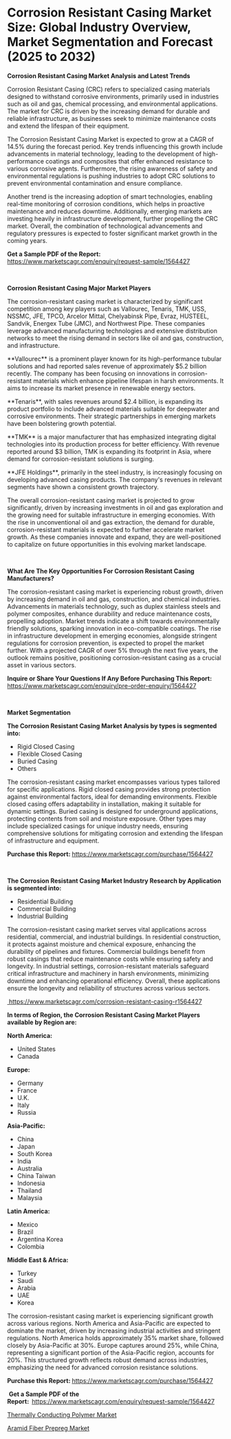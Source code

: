 <p><h1>Corrosion Resistant Casing Market Size: Global Industry Overview, Market Segmentation and Forecast (2025 to 2032)</h1></p><p><strong>Corrosion Resistant Casing Market Analysis and Latest Trends</strong></p>
<p><p>Corrosion Resistant Casing (CRC) refers to specialized casing materials designed to withstand corrosive environments, primarily used in industries such as oil and gas, chemical processing, and environmental applications. The market for CRC is driven by the increasing demand for durable and reliable infrastructure, as businesses seek to minimize maintenance costs and extend the lifespan of their equipment. </p><p>The Corrosion Resistant Casing Market is expected to grow at a CAGR of 14.5% during the forecast period. Key trends influencing this growth include advancements in material technology, leading to the development of high-performance coatings and composites that offer enhanced resistance to various corrosive agents. Furthermore, the rising awareness of safety and environmental regulations is pushing industries to adopt CRC solutions to prevent environmental contamination and ensure compliance.</p><p>Another trend is the increasing adoption of smart technologies, enabling real-time monitoring of corrosion conditions, which helps in proactive maintenance and reduces downtime. Additionally, emerging markets are investing heavily in infrastructure development, further propelling the CRC market. Overall, the combination of technological advancements and regulatory pressures is expected to foster significant market growth in the coming years.</p></p>
<p><strong>Get a Sample PDF of the Report:&nbsp;</strong> <a href="https://www.marketscagr.com/enquiry/request-sample/1564427?utm_campaign=1166&utm_medium=2&utm_source=Github&utm_content=ia&utm_term=02042025&utm_id=corrosion-resistant-casing">https://www.marketscagr.com/enquiry/request-sample/1564427</a></p>
<p>&nbsp;</p>
<p><strong>Corrosion Resistant Casing Major Market Players</strong></p>
<p><p>The corrosion-resistant casing market is characterized by significant competition among key players such as Vallourec, Tenaris, TMK, USS, NSSMC, JFE, TPCO, Arcelor Mittal, Chelyabinsk Pipe, Evraz, HUSTEEL, Sandvik, Energex Tube (JMC), and Northwest Pipe. These companies leverage advanced manufacturing technologies and extensive distribution networks to meet the rising demand in sectors like oil and gas, construction, and infrastructure.</p><p>**Vallourec** is a prominent player known for its high-performance tubular solutions and had reported sales revenue of approximately $5.2 billion recently. The company has been focusing on innovations in corrosion-resistant materials which enhance pipeline lifespan in harsh environments. It aims to increase its market presence in renewable energy sectors.</p><p>**Tenaris**, with sales revenues around $2.4 billion, is expanding its product portfolio to include advanced materials suitable for deepwater and corrosive environments. Their strategic partnerships in emerging markets have been bolstering growth potential.</p><p>**TMK** is a major manufacturer that has emphasized integrating digital technologies into its production process for better efficiency. With revenue reported around $3 billion, TMK is expanding its footprint in Asia, where demand for corrosion-resistant solutions is surging.</p><p>**JFE Holdings**, primarily in the steel industry, is increasingly focusing on developing advanced casing products. The company's revenues in relevant segments have shown a consistent growth trajectory.</p><p>The overall corrosion-resistant casing market is projected to grow significantly, driven by increasing investments in oil and gas exploration and the growing need for suitable infrastructure in emerging economies. With the rise in unconventional oil and gas extraction, the demand for durable, corrosion-resistant materials is expected to further accelerate market growth. As these companies innovate and expand, they are well-positioned to capitalize on future opportunities in this evolving market landscape.</p></p>
<p>&nbsp;</p>
<p><strong>What Are The Key Opportunities For Corrosion Resistant Casing Manufacturers?</strong></p>
<p><p>The corrosion-resistant casing market is experiencing robust growth, driven by increasing demand in oil and gas, construction, and chemical industries. Advancements in materials technology, such as duplex stainless steels and polymer composites, enhance durability and reduce maintenance costs, propelling adoption. Market trends indicate a shift towards environmentally friendly solutions, sparking innovation in eco-compatible coatings. The rise in infrastructure development in emerging economies, alongside stringent regulations for corrosion prevention, is expected to propel the market further. With a projected CAGR of over 5% through the next five years, the outlook remains positive, positioning corrosion-resistant casing as a crucial asset in various sectors.</p></p>
<p><strong>Inquire or Share Your Questions If Any Before Purchasing This Report:</strong> <a href="https://www.marketscagr.com/enquiry/pre-order-enquiry/1564427?utm_campaign=1166&utm_medium=2&utm_source=Github&utm_content=ia&utm_term=02042025&utm_id=corrosion-resistant-casing">https://www.marketscagr.com/enquiry/pre-order-enquiry/1564427</a></p>
<p>&nbsp;</p>
<p><strong>Market Segmentation</strong></p>
<p><strong>The Corrosion Resistant Casing Market Analysis by types is segmented into:</strong></p>
<p><ul><li>Rigid Closed Casing</li><li>Flexible Closed Casing</li><li>Buried Casing</li><li>Others</li></ul></p>
<p><p>The corrosion-resistant casing market encompasses various types tailored for specific applications. Rigid closed casing provides strong protection against environmental factors, ideal for demanding environments. Flexible closed casing offers adaptability in installation, making it suitable for dynamic settings. Buried casing is designed for underground applications, protecting contents from soil and moisture exposure. Other types may include specialized casings for unique industry needs, ensuring comprehensive solutions for mitigating corrosion and extending the lifespan of infrastructure and equipment.</p></p>
<p><strong>Purchase this Report:&nbsp;</strong><a href="https://www.marketscagr.com/purchase/1564427?utm_campaign=1166&utm_medium=2&utm_source=Github&utm_content=ia&utm_term=02042025&utm_id=corrosion-resistant-casing">https://www.marketscagr.com/purchase/1564427</a></p>
<p>&nbsp;</p>
<p><strong>The Corrosion Resistant Casing Market Industry Research by Application is segmented into:</strong></p>
<p><ul><li>Residential Building</li><li>Commercial Building</li><li>Industrial Building</li></ul></p>
<p><p>The corrosion-resistant casing market serves vital applications across residential, commercial, and industrial buildings. In residential construction, it protects against moisture and chemical exposure, enhancing the durability of pipelines and fixtures. Commercial buildings benefit from robust casings that reduce maintenance costs while ensuring safety and longevity. In industrial settings, corrosion-resistant materials safeguard critical infrastructure and machinery in harsh environments, minimizing downtime and enhancing operational efficiency. Overall, these applications ensure the longevity and reliability of structures across various sectors.</p></p>
<p><a href="https://www.marketscagr.com/corrosion-resistant-casing-r1564427?utm_campaign=1166&utm_medium=2&utm_source=Github&utm_content=ia&utm_term=02042025&utm_id=corrosion-resistant-casing">&nbsp;https://www.marketscagr.com/corrosion-resistant-casing-r1564427</a></p>
<p><strong>In terms of Region, the Corrosion Resistant Casing Market Players available by Region are:</strong></p>
<p>
    <p> <strong> North America: </strong>
        <ul>
            <li>United States</li>
            <li>Canada</li>
        </ul>
        </p> 
    <p> <strong> Europe: </strong>
        <ul>
            <li>Germany</li>
            <li>France</li>
            <li>U.K.</li>
            <li>Italy</li>
            <li>Russia</li>
        </ul>
        </p> 
    <p> <strong> Asia-Pacific: </strong>
        <ul>
            <li>China</li>
            <li>Japan</li>
            <li>South Korea</li>
            <li>India</li>
            <li>Australia</li>
            <li>China Taiwan</li>
            <li>Indonesia</li>
            <li>Thailand</li>
            <li>Malaysia</li>
        </ul>
        </p> 
    <p> <strong> Latin America: </strong>
        <ul>
            <li>Mexico</li>
            <li>Brazil</li>
            <li>Argentina Korea</li>
            <li>Colombia</li>
        </ul>
        </p> 
    <p> <strong> Middle East & Africa: </strong>
        <ul>
            <li>Turkey</li>
            <li>Saudi</li>
            <li>Arabia</li>
            <li>UAE</li>
            <li>Korea</li>
        </ul>
    </p>
    </p>
<p><p>The corrosion-resistant casing market is experiencing significant growth across various regions. North America and Asia-Pacific are expected to dominate the market, driven by increasing industrial activities and stringent regulations. North America holds approximately 35% market share, followed closely by Asia-Pacific at 30%. Europe captures around 25%, while China, representing a significant portion of the Asia-Pacific region, accounts for 20%. This structured growth reflects robust demand across industries, emphasizing the need for advanced corrosion resistance solutions.</p></p>
<p><strong>Purchase this Report: </strong><a href="https://www.marketscagr.com/purchase/1564427?utm_campaign=1166&utm_medium=2&utm_source=Github&utm_content=ia&utm_term=02042025&utm_id=corrosion-resistant-casing">https://www.marketscagr.com/purchase/1564427</a></p>
<p>&nbsp;<strong>Get a Sample PDF of the Report:&nbsp;&nbsp;</strong><a href="https://www.marketscagr.com/enquiry/request-sample/1564427?utm_campaign=1166&utm_medium=2&utm_source=Github&utm_content=ia&utm_term=02042025&utm_id=corrosion-resistant-casing">https://www.marketscagr.com/enquiry/request-sample/1564427</a></p>
<p><strong></strong></p>
<p><p><a href="https://github.com/ajegiobitsa/Market-Research-Report-List-1/blob/main/thermally-conducting-polymer-market.md?utm_campaign=1166&utm_medium=2&utm_source=Github&utm_content=ia&utm_term=02042025&utm_id=corrosion-resistant-casing">Thermally Conducting Polymer Market</a></p><p><a href="https://github.com/aslinalirey9/Market-Research-Report-List-1/blob/main/aramid-fiber-prepreg-market.md?utm_campaign=1166&utm_medium=2&utm_source=Github&utm_content=ia&utm_term=02042025&utm_id=corrosion-resistant-casing">Aramid Fiber Prepreg Market</a></p></p>